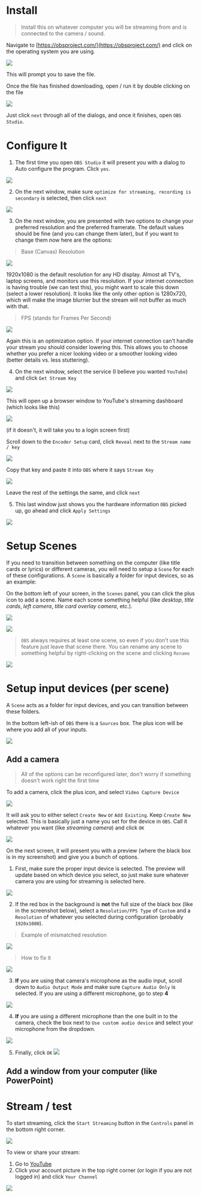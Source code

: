 # Install
> Install this on whatever computer you will be streaming from and is connected to the camera / sound.

Navigate to [https://obsproject.com/](https://obsproject.com/) and click on the operating system you are using.

![](obs-os.png)

This will prompt you to save the file.

Once the file has finished downloading, open / run it by double clicking on the file

![](obs-installer.png)

Just click `next` through all of the dialogs, and once it finishes, open `OBS Studio`.

# Configure It
1. The first time you open `OBS Studio` it will present you with a dialog to Auto configure the program. Click `yes`.

![](obs-install-wizard.png)

2. On the next window, make sure `optimize for streaming, recording is secondary` is selected, then click `next`

![](obs-install-optimize.png)

3. On the next window, you are presented with two options to change your preferred resolution and the preferred framerate. The default values should be fine (and you can change them later), but if you want to change them now here are the options:

> Base (Canvas) Resolution

![](obs-configure-resolution.png)

1920x1080 is the default resolution for any HD display. Almost all TV's, laptop screens, and monitors use this resolution. If your internet connection is having trouble (we can test this), you might want to scale this down (select a lower resolution). It looks like the only other option is 1280x720, which will make the image blurrier but the stream will not buffer as much with that.

> FPS (stands for Frames Per Second)

![](obs-configure-fps.png)

Again this is an optimization option. If your internet connection can't handle your stream you should consider lowering this. This allows you to choose whether you prefer a nicer looking video or a smoother looking video (better details vs. less stuttering). 

4. On the next window, select the service (I believe you wanted `YouTube`) and click `Get Stream Key`

![](get-stream-key.png)

This will open up a browser window to YouTube's streaming dashboard (which looks like this)

![](youtube-dashboard.png)

(if it doesn't, it will take you to a login screen first)

Scroll down to the `Encoder Setup` card, click `Reveal` next to the `Stream name / key`

![](stream-key.png)

Copy that key and paste it into `OBS` where it says `Stream Key`

![](paste-stream-key.png)

Leave the rest of the settings the same, and click `next`

5. This last window just shows you the hardware information `OBS` picked up, go ahead and click `Apply Settings`

![](hardware-info.png)

# Setup Scenes
If you need to transition between something on the computer (like title cards or lyrics) or different cameras, you will need to setup a `Scene` for each of these configurations. A `Scene` is basically a folder for input devices, so as an example:

On the bottom left of your screen, in the `Scenes` panel, you can click the plus icon to add a scene. Name each scene something helpful (like *desktop*, *title cards*, *left camera*, *title card overlay camera*, etc.).

![](scene-new.png)

![](scene-name.png)


> `OBS` always requires at least one scene, so even if you don't use this feature just leave that scene there. You can rename any scene to something helpful by right-clicking on the scene and clicking `Rename`

![](scene-rename.png)

# Setup input devices (per scene)
A `Scene` acts as a folder for input devices, and you can transition between these folders.

In the bottom left-ish of `OBS` there is a `Sources` box. The plus icon will be where you add all of your inputs.

![](add-input.png)

## Add a camera
> All of the options can be reconfigured later, don't worry if something doesn't work right the first time

To add a camera, click the plus icon, and select `Video Capture Device`

![](video-capture-device.png)

It will ask you to either select `Create New` or `Add Existing`. Keep `Create New` selected. This is basically just a name you set for the device in `OBS`. Call it whatever you want (like *streaming camera*) and click `OK`

![](create-new-video-capture-device.png)

On the next screen, it will present you with a preview (where the black box is in my screenshot) and give you a bunch of options. 

1. First, make sure the proper input device is selected. The preview will update based on which device you select, so just make sure whatever camera you are using for streaming is selected here.

![](select-video-input.png)

2. If the red box in the background is **not** the full size of the black box (like in the screenshot below), select a `Resolution/FPS Type` of `Custom` and a `Resolution` of whatever you selected during configuration (probably `1920x1080`).

> Example of mismatched resolution

![](video-input-resolution.png)

> How to fix it

![](video-resolution.png)

3. **If** you are using that camera's microphone as the audio input, scroll down to `Audio Output Mode` and make sure `Capture Audio Only` is selected. If you are using a different microphone, go to step **4**

![](audio-output-mode.png)

4. **If** you are using a different microphone than the one built in to the camera, check the box next to `Use custom audio device` and select your microphone from the dropdown. 

![](audio-output-device.png)

5. Finally, click `OK`
![](ok.png)

## Add a window from your computer (like PowerPoint)


# Stream / test
To start streaming, click the `Start Streaming` button in the `Controls` panel in the bottom right corner.

![](stream.png)

To view or share your stream: 

1. Go to [YouTube](www.youtube.com)
2. Click your account picture in the top right corner (or login if you are not logged in) and click `Your Channel`

![](your-channel.png)




<!-- ## Add a microphone that's not part of the camera
To add a microphone, click the plus icon, and select `Audio Input Capture`

![](audio-input-capture.png) -->